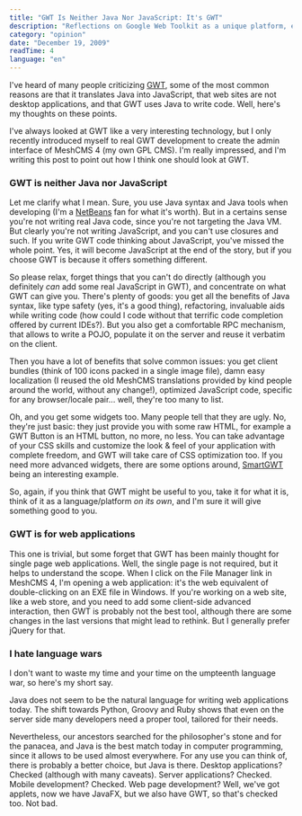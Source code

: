 ```yaml
---
title: "GWT Is Neither Java Nor JavaScript: It's GWT"
description: "Reflections on Google Web Toolkit as a unique platform, emphasizing its strengths for building web applications rather than viewing it as just Java-to-JavaScript translation."
category: "opinion"
date: "December 19, 2009"
readTime: 4
language: "en"
---
```


I've heard of many people criticizing [GWT](http://code.google.com/gwt), some of the most common reasons are that it translates Java into JavaScript, that web sites are not desktop applications, and that GWT uses Java to write code. Well, here's my thoughts on these points.

I've always looked at GWT like a very interesting technology, but I only recently introduced myself to real GWT development to create the admin interface of MeshCMS 4 (my own GPL CMS). I'm really impressed, and I'm writing this post to point out how I think one should look at GWT.

### GWT is neither Java nor JavaScript

Let me clarify what I mean. Sure, you use Java syntax and Java tools when developing (I'm a [NetBeans](http://www.netbeans.org/) fan for what it's worth). But in a certains sense you're not writing real Java code, since you're not targeting the Java VM. But clearly you're not writing JavaScript, and you can't use closures and such. If you write GWT code thinking about JavaScript, you've missed the whole point. Yes, it will become JavaScript at the end of the story, but if you choose GWT is because it offers something different.

So please relax, forget things that you can't do directly (although you definitely *can* add some real JavaScript in GWT), and concentrate on what GWT can give you. There's plenty of goods: you get all the benefits of Java syntax, like type safety (yes, it's a good thing), refactoring, invaluable aids while writing code (how could I code without that terrific code completion offered by current IDEs?). But you also get a comfortable RPC mechanism, that allows to write a POJO, populate it on the server and reuse it verbatim on the client.

Then you have a lot of benefits that solve common issues: you get client bundles (think of 100 icons packed in a single image file), damn easy localization (I reused the old MeshCMS translations provided by kind people around the world, without any change!), optimized JavaScript code, specific for any browser/locale pair... well, they're too many to list.

Oh, and you get some widgets too. Many people tell that they are ugly. No, they're just basic: they just provide you with some raw HTML, for example a GWT Button is an HTML button, no more, no less. You can take advantage of your CSS skills and customize the look & feel of your application with complete freedom, and GWT will take care of CSS optimization too. If you need more advanced widgets, there are some options around, [SmartGWT](http://code.google.com/p/smartgwt/) being an interesting example.

So, again, if you think that GWT might be useful to you, take it for what it is, think of it as a language/platform *on its own*, and I'm sure it will give something good to you.

### GWT is for web applications

This one is trivial, but some forget that GWT has been mainly thought for single page web applications. Well, the single page is not required, but it helps to understand the scope. When I click on the File Manager link in MeshCMS 4, I'm opening a web application: it's the web equivalent of double-clicking on an EXE file in Windows. If you're working on a web site, like a web store, and you need to add some client-side advanced interaction, then GWT is probably not the best tool, although there are some changes in the last versions that might lead to rethink. But I generally prefer jQuery for that.

### I hate language wars

I don't want to waste my time and your time on the umpteenth language war, so here's my short say.

Java does not seem to be the natural language for writing web applications today. The shift towards Python, Groovy and Ruby shows that even on the server side many developers need a proper tool, tailored for their needs.

Nevertheless, our ancestors searched for the philosopher's stone and for the panacea, and Java is the best match today in computer programming, since it allows to be used almost everywhere. For any use you can think of, there is probably a better choice, but Java is there. Desktop applications? Checked (although with many caveats). Server applications? Checked. Mobile development? Checked. Web page development? Well, we've got applets, now we have JavaFX, but we also have GWT, so that's checked too. Not bad.
